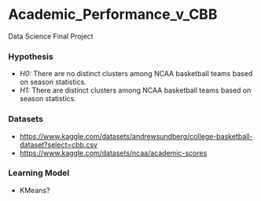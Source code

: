 # **Academic_Performance_v_CBB**
Data Science Final Project

### Hypothesis
- *H0:* There are no distinct clusters among NCAA basketball teams based on season statistics.
- *H1:* There are distinct clusters among NCAA basketball teams based on season statistics.

### Datasets
- https://www.kaggle.com/datasets/andrewsundberg/college-basketball-dataset?select=cbb.csv
- https://www.kaggle.com/datasets/ncaa/academic-scores

### Learning Model
- KMeans?